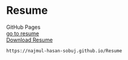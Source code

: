 # Resume

GitHub Pages <br>
<a target="_blank" href="https://najmul-hasan-sobuj.github.io/Resume" data-view-component="true" class="Link--primary text-bold mx-2">
    go to resume
</a>  <br>
<a data-permalink-href="/Najmul-Hasan-Sobuj/Resume/raw/4470372f31347630bc4c7fd05970b761cfe77a8c/MD.Najmul_Hasan_cv.pdf.pdf" href="/Najmul-Hasan-Sobuj/Resume/raw/main/MD.Najmul_Hasan_cv.pdf.pdf" id="raw-url" data-view-component="true" class="js-permalink-replaceable-link btn-sm btn BtnGroup-item">  Download Resume
</a>

```
https://najmul-hasan-sobuj.github.io/Resume

```

